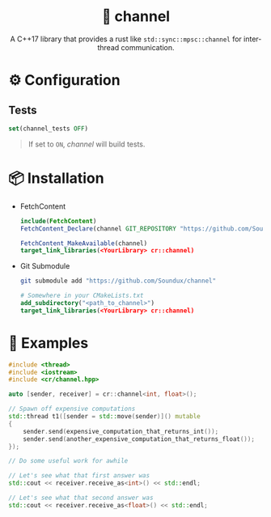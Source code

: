 <div align="center">

# 🧵 channel

A C++17 library that provides a rust like `std::sync::mpsc::channel` for inter-thread communication.

</div>

# ⚙️ Configuration

## Tests

```cmake
set(channel_tests OFF)
```
> If set to `ON`, *channel* will build tests.

# 📦 Installation

- FetchContent
    ```cmake
    include(FetchContent)
    FetchContent_Declare(channel GIT_REPOSITORY "https://github.com/Soundux/channel")

    FetchContent_MakeAvailable(channel)
    target_link_libraries(<YourLibrary> cr::channel)
    ```
- Git Submodule
    ```bash
    git submodule add "https://github.com/Soundux/channel"
    ```
    ```cmake
    # Somewhere in your CMakeLists.txt
    add_subdirectory("<path_to_channel>")
    target_link_libraries(<YourLibrary> cr::channel)
    ```

# 📒 Examples

```cpp
#include <thread>
#include <iostream>
#include <cr/channel.hpp>

auto [sender, receiver] = cr::channel<int, float>();

// Spawn off expensive computations
std::thread t1([sender = std::move(sender)]() mutable
{
    sender.send(expensive_computation_that_returns_int());
    sender.send(another_expensive_computation_that_returns_float());
});

// Do some useful work for awhile

// Let's see what that first answer was
std::cout << receiver.receive_as<int>() << std::endl;

// Let's see what that second answer was
std::cout << receiver.receive_as<float>() << std::endl;
```